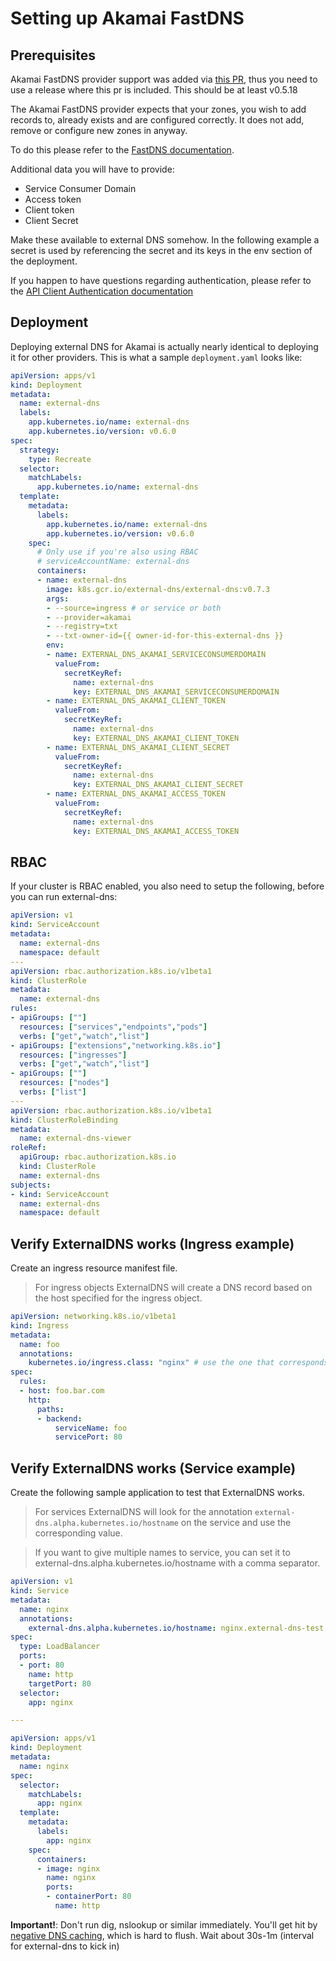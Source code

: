 # Setting up Akamai FastDNS

## Prerequisites

Akamai FastDNS provider support was added via [this PR](https://github.com/kubernetes-sigs/external-dns/pull/1384), thus you need to use a release where this pr is included. This should be at least v0.5.18

The Akamai FastDNS provider expects that your zones, you wish to add records to, already exists
and are configured correctly. It does not add, remove or configure new zones in anyway.

To do this please refer to the [FastDNS documentation](https://developer.akamai.com/legacy/cli/packages/fast-dns.html).

Additional data you will have to provide:

* Service Consumer Domain
* Access token
* Client token
* Client Secret

Make these available to external DNS somehow. In the following example a secret is used by referencing the secret and its keys in the env section of the deployment.

If you happen to have questions regarding authentication, please refer to the [API Client Authentication documentation](https://developer.akamai.com/legacy/introduction/Client_Auth.html)

## Deployment

Deploying external DNS for Akamai is actually nearly identical to deploying
it for other providers. This is what a sample `deployment.yaml` looks like:

```yaml
apiVersion: apps/v1
kind: Deployment
metadata:
  name: external-dns
  labels:
    app.kubernetes.io/name: external-dns
    app.kubernetes.io/version: v0.6.0
spec:
  strategy:
    type: Recreate
  selector:
    matchLabels:
      app.kubernetes.io/name: external-dns
  template:
    metadata:
      labels:
        app.kubernetes.io/name: external-dns
        app.kubernetes.io/version: v0.6.0
    spec:
      # Only use if you're also using RBAC
      # serviceAccountName: external-dns
      containers:
      - name: external-dns
        image: k8s.gcr.io/external-dns/external-dns:v0.7.3
        args:
        - --source=ingress # or service or both
        - --provider=akamai
        - --registry=txt
        - --txt-owner-id={{ owner-id-for-this-external-dns }}
        env:
        - name: EXTERNAL_DNS_AKAMAI_SERVICECONSUMERDOMAIN
          valueFrom:
            secretKeyRef:
              name: external-dns
              key: EXTERNAL_DNS_AKAMAI_SERVICECONSUMERDOMAIN
        - name: EXTERNAL_DNS_AKAMAI_CLIENT_TOKEN
          valueFrom:
            secretKeyRef:
              name: external-dns
              key: EXTERNAL_DNS_AKAMAI_CLIENT_TOKEN
        - name: EXTERNAL_DNS_AKAMAI_CLIENT_SECRET
          valueFrom:
            secretKeyRef:
              name: external-dns
              key: EXTERNAL_DNS_AKAMAI_CLIENT_SECRET
        - name: EXTERNAL_DNS_AKAMAI_ACCESS_TOKEN
          valueFrom:
            secretKeyRef:
              name: external-dns
              key: EXTERNAL_DNS_AKAMAI_ACCESS_TOKEN
```

## RBAC

If your cluster is RBAC enabled, you also need to setup the following, before you can run external-dns:

```yaml
apiVersion: v1
kind: ServiceAccount
metadata:
  name: external-dns
  namespace: default
---
apiVersion: rbac.authorization.k8s.io/v1beta1
kind: ClusterRole
metadata:
  name: external-dns
rules:
- apiGroups: [""]
  resources: ["services","endpoints","pods"]
  verbs: ["get","watch","list"]
- apiGroups: ["extensions","networking.k8s.io"]
  resources: ["ingresses"]
  verbs: ["get","watch","list"]
- apiGroups: [""]
  resources: ["nodes"]
  verbs: ["list"]
---
apiVersion: rbac.authorization.k8s.io/v1beta1
kind: ClusterRoleBinding
metadata:
  name: external-dns-viewer
roleRef:
  apiGroup: rbac.authorization.k8s.io
  kind: ClusterRole
  name: external-dns
subjects:
- kind: ServiceAccount
  name: external-dns
  namespace: default
```
## Verify ExternalDNS works (Ingress example)

Create an ingress resource manifest file.

> For ingress objects ExternalDNS will create a DNS record based on the host specified for the ingress object.

```yaml
apiVersion: networking.k8s.io/v1beta1
kind: Ingress
metadata:
  name: foo
  annotations:
    kubernetes.io/ingress.class: "nginx" # use the one that corresponds to your ingress controller.
spec:
  rules:
  - host: foo.bar.com
    http:
      paths:
      - backend:
          serviceName: foo
          servicePort: 80
```

## Verify ExternalDNS works (Service example)

Create the following sample application to test that ExternalDNS works.

> For services ExternalDNS will look for the annotation `external-dns.alpha.kubernetes.io/hostname` on the service and use the corresponding value.

> If you want to give multiple names to service, you can set it to external-dns.alpha.kubernetes.io/hostname with a comma separator.

```yaml
apiVersion: v1
kind: Service
metadata:
  name: nginx
  annotations:
    external-dns.alpha.kubernetes.io/hostname: nginx.external-dns-test.my-org.com
spec:
  type: LoadBalancer
  ports:
  - port: 80
    name: http
    targetPort: 80
  selector:
    app: nginx

---

apiVersion: apps/v1
kind: Deployment
metadata:
  name: nginx
spec:
  selector:
    matchLabels:
      app: nginx
  template:
    metadata:
      labels:
        app: nginx
    spec:
      containers:
      - image: nginx
        name: nginx
        ports:
        - containerPort: 80
          name: http
```


**Important!**: Don't run dig, nslookup or similar immediately. You'll get hit by [negative DNS caching](https://tools.ietf.org/html/rfc2308), which is hard to flush.
Wait about 30s-1m (interval for external-dns to kick in)
